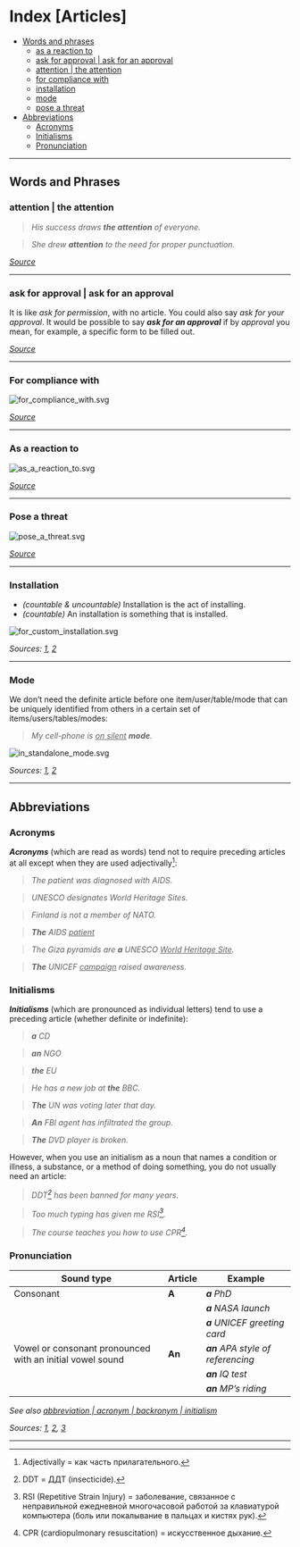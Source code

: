 # Index \[Articles\]

- [Words and phrases](#words-and-phrases)
  - [as a reaction to](#as-a-reaction-to)
  - [ask for approval \| ask for an approval](#ask-for-approval--ask-for-an-approval)
  - [attention \| the attention](#attention--the-attention)
  - [for compliance with](#for-compliance-with)
  - [installation](#installation)
  - [mode](#mode)
  - [pose a threat](#pose-a-threat)
- [Abbreviations](#abbreviations)
  - [Acronyms](#acronyms)
  - [Initialisms](#initialisms)
  - [Pronunciation](#pronunciation)

***

## Words and Phrases

### attention \| the attention

> *His success draws **the attention** of everyone.*

> *She drew **attention** to the need for proper punctuation.*

[*Source*](https://forum.wordreference.com/threads/draw-attention-of.2551894/)

***

### ask for approval \| ask for an approval

It is like *ask for permission*, with no article. You could also say *ask for
your approval*. It would be possible to say ***ask for an approval*** if by
*approval* you mean, for example, a specific form to be filled out.

[*Source*](https://forum.wordreference.com/threads/ask-for-an-approval-with-or-without-the-article.2871918/)

***

### For compliance with

![for_compliance_with.svg](../../resources/charts/for_compliance_with.svg)

[*Source*](https://books.google.com/ngrams/graph?content=for+the+compliance+with%2Cfor+compliance+with&year_start=1800&year_end=2019&corpus=en-2019&smoothing=3)

***

### As a reaction to

![as_a_reaction_to.svg](../../resources/charts/as_a_reaction_to.svg)

[*Source*](https://books.google.com/ngrams/graph?content=as+a+reaction+to%2Cas+reaction+to%2Cas+the+reaction+to&year_start=1800&year_end=2019&corpus=en-2019&smoothing=3)

***

### Pose a threat

![pose_a_threat.svg](../../resources/charts/pose_a_threat.svg)

[*Source*](https://books.google.com/ngrams/graph?content=pose+a+threat%2Cpose+the+threat%2Cpose+threat&year_start=1800&year_end=2019&corpus=en-2019&smoothing=3)

***

### Installation

- *(countable \& uncountable)* Installation is the act of installing.
- *(countable)* An installation is something that is installed.

![for_custom_installation.svg](../../resources/charts/for_custom_installation.svg)

*Sources: [1](https://simple.wiktionary.org/wiki/installation),
[2](https://books.google.com/ngrams/graph?content=for+a+custom+installation%2Cfor+custom+installation%2Cfor+the+custom+installation&year_start=1800&year_end=2019&corpus=en-2019&smoothing=3)*

***

### Mode

We don’t need the definite article before one item/user/table/mode that can be uniquely identified from others in a certain set of items/users/tables/modes:

> *My cell-phone is <ins>on silent</ins> **mode**.*

![in_standalone_mode.svg](../../resources/charts/in_standalone_mode.svg)

*Sources: [1](https://ell.stackexchange.com/questions/61397/a-definite-article-before-silent-mode),
[2](https://books.google.com/ngrams/graph?content=in+the+standalone+mode%2Cin+a+standalone+mode%2Cin+standalone+mode&year_start=1800&year_end=2019&corpus=en-2019&smoothing=3)*

***

## Abbreviations

### Acronyms

***Acronyms*** (which are read as words) tend not to require preceding articles at all except when they are used adjectivally[^adjectivally]:

> *The patient was diagnosed with AIDS.*

> *UNESCO designates World Heritage Sites.*

> *Finland is not a member of NATO.*

> ***The** AIDS <ins>patient</ins>*

> *The Giza pyramids are **a** UNESCO <ins>World Heritage Site</ins>.*

> ***The** UNICEF <ins>campaign</ins> raised awareness.*

### Initialisms

***Initialisms*** (which are pronounced as individual letters) tend to use a preceding article (whether definite or indefinite):

> ***a** CD*

> ***an** NGO*

> ***the** EU*

> *He has a new job at **the** BBC.*

> ***The** UN was voting later that day.*

> ***An** FBI agent has infiltrated the group.*

> ***The** DVD player is broken.*

However, when you use an initialism as a noun that names a condition or illness, a substance, or a method of doing something, you do not usually need an article:

> *DDT[^ddt] has been banned for many years.*

> *Too much typing has given me RSI[^rsi].*

> *The course teaches you how to use CPR[^cpr].*

### Pronunciation

| Sound type | Article | Example |
|------------|--------------|---------|
| Consonant  | **A**  | ***a** PhD* |
|            |          | ***a** NASA launch* |
|            |          | ***a** UNICEF greeting card* |
| Vowel or consonant pronounced with an initial vowel sound | **An** | ***an** APA style of referencing* |
|                                                           |        | ***an** IQ test* |
|                                                           |        | ***an** MP’s riding* |

[^adjectivally]: Adjectivally \= как часть прилагательного.

[^ddt]: DDT \= ДДТ (insecticide).

[^rsi]: RSI (Repetitive Strain Injury) \= заболевание, связанное с неправильной ежедневной многочасовой работой за клавиатурой компьютера (боль или покалывание в пальцах и кистях рук).

[^cpr]: CPR (cardiopulmonary resuscitation) \= искусственное дыхание.

*See also [abbreviation \| acronym \| backronym \| initialism](../Vocabulary.md#abbreviation--acronym--backronym--initialism)*

*Sources: [1](https://www.proof-reading-service.com/en/blog/appropriate-use-articles-abbreviations),
[2](https://wwwnc.cdc.gov/eid/page/abbreviations-acronyms-initialisms),
[3](https://proofed.com/writing-tips/using-articles-a-an-the-before-acronyms-and-initialisms)*

***
